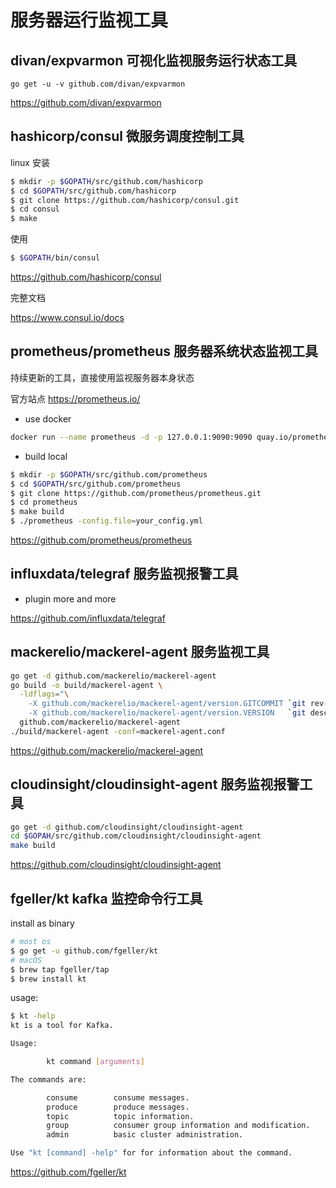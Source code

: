 # 服务器运行监视工具

## divan/expvarmon 可视化监视服务运行状态工具

```golang
go get -u -v github.com/divan/expvarmon
```

https://github.com/divan/expvarmon

## hashicorp/consul 微服务调度控制工具

linux 安装

```sh
$ mkdir -p $GOPATH/src/github.com/hashicorp
$ cd $GOPATH/src/github.com/hashicorp
$ git clone https://github.com/hashicorp/consul.git
$ cd consul
$ make
```

使用

```sh
$ $GOPATH/bin/consul
```

https://github.com/hashicorp/consul

完整文档

https://www.consul.io/docs

## prometheus/prometheus 服务器系统状态监视工具

持续更新的工具，直接使用监视服务器本身状态

官方站点 https://prometheus.io/

- use docker

```sh
docker run --name prometheus -d -p 127.0.0.1:9090:9090 quay.io/prometheus/prometheus
```

- build local

```sh
$ mkdir -p $GOPATH/src/github.com/prometheus
$ cd $GOPATH/src/github.com/prometheus
$ git clone https://github.com/prometheus/prometheus.git
$ cd prometheus
$ make build
$ ./prometheus -config.file=your_config.yml
```

https://github.com/prometheus/prometheus

## influxdata/telegraf 服务监视报警工具

- plugin more and more

https://github.com/influxdata/telegraf

## mackerelio/mackerel-agent 服务监视工具

```sh
go get -d github.com/mackerelio/mackerel-agent
go build -o build/mackerel-agent \
  -ldflags="\
    -X github.com/mackerelio/mackerel-agent/version.GITCOMMIT `git rev-parse --short HEAD` \
    -X github.com/mackerelio/mackerel-agent/version.VERSION   `git describe --tags --abbrev=0 | sed 's/^v//' | sed 's/\+.*$$//'` " \
  github.com/mackerelio/mackerel-agent
./build/mackerel-agent -conf=mackerel-agent.conf
```

https://github.com/mackerelio/mackerel-agent

## cloudinsight/cloudinsight-agent 服务监视报警工具

```sh
go get -d github.com/cloudinsight/cloudinsight-agent
cd $GOPAH/src/github.com/cloudinsight/cloudinsight-agent
make build
```

https://github.com/cloudinsight/cloudinsight-agent

## fgeller/kt kafka 监控命令行工具

install as binary

```sh
# most os
$ go get -u github.com/fgeller/kt
# macOS
$ brew tap fgeller/tap
$ brew install kt
```

usage:

```sh
$ kt -help
kt is a tool for Kafka.

Usage:

        kt command [arguments]

The commands are:

        consume        consume messages.
        produce        produce messages.
        topic          topic information.
        group          consumer group information and modification.
        admin          basic cluster administration.

Use "kt [command] -help" for for information about the command.
```

https://github.com/fgeller/kt
